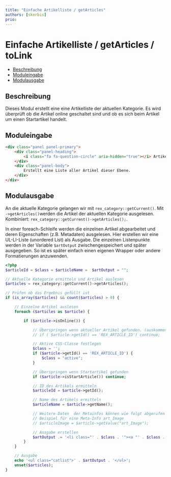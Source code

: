 ```yaml
---
title: "Einfache Artikelliste / getArticles"
authors: [skerbis]
prio:
---
```


# Einfache Artikelliste / getArticles / toLink

- [Beschreibung](#beschreibung)
- [Moduleingabe](#moduleingabe)
- [Modulausgabe](#modulausgabe)

<a name="beschreibung"></a>
## Beschreibung

Dieses Modul erstellt eine eine Artikelliste der aktuellen Kategorie. Es wird überprüft ob die Artikel online geschaltet sind und ob es sich beim Artikel um einen Startartikel handelt. 

<a name="moduleingabe"></a>
## Moduleingabe

```html
<div class="panel panel-primary">
	<div class="panel-heading">
		<i class="fa fa-question-circle" aria-hidden="true"></i> Artikelliste
	</div>
	<div class="panel-body">
		Erstellt eine Liste aller Artikel dieser Ebene. 
	</div>
</div>
```


<a name="modulausgabe"></a>
## Modulausgabe

An die aktuelle Kategorie gelangen wir mit `rex_category::getCurrent()`. Mit `->getArticles()`werden die Artikel der aktuellen Kategorie ausgelesen. Kombiniert: `rex_category::getCurrent()->getArticles();`. 

In einer foreach-Schleife werden die einzelnen Artikel abgearbeitet und deren Eigenschaften (z.B. Metadaten) ausgelesen. Hier erstellen wir eine UL-LI-Liste (unordered List) als Ausgabe. Die einzelnen Listenpunkte werden in der Variable `$artOutput` zwischengespeichert und später ausgegeben. So ist es später einfach einen eigenen Wrapper oder andere Formatierungen anzuwenden. 

```php
<?php
$articleId = $class = $articleName =  $artOutput = "";

// Aktuelle Kategorie ermitteln und Artikel auslesen
$articles = rex_category::getCurrent()->getArticles();

// Prüfen ob das Ergebnis gefüllt ist
if (is_array($articles) && count($articles) > 0) {

    // Einzelne Artikel auslesen
    foreach ($articles as $article) {

        if ($article->isOnline()) {

            // Überspringen wenn aktueller Artikel gefunden. (auskommentieren) 
            // if ( $article->getId() == 'REX_ARTICLE_ID') continue; 

            // Aktive CSS-Classe festlegen 
            $class = '';
            if ($article->getId() == 'REX_ARTICLE_ID') {
                $class = "active";
            }

            // Überspringen wenn Startartikel gefunden 
            if ($article->isStartArticle()) continue;

            // ID des Artikels ermitteln
            $articleId = $article->getId();

            // Name des Artikels ermitteln
            $articleName = $article->getName();

            // Weitere Daten  der Metainfos können wie folgt abgerufen werden:     
            // Beispiel für eine Meta-Info art_Image
            // $articleImage = $article->getValue("art_Image");

            // Ausgabe erstellen 
            $artOutput .= '<li class="' . $class . '"><a "' . $class . '" href="' . rex_getUrl($articleId) . '">' . $articleName . '</a></li>' . "\n";
        }
    }

    // Ausgabe 
    echo '<ul class="catlist">' . $artOutput . '</ul>';
    unset($articles);
}

```


